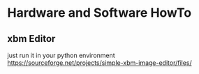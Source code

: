# Hardware and Software HowTo


## xbm Editor
just run it in your python environment
https://sourceforge.net/projects/simple-xbm-image-editor/files/
